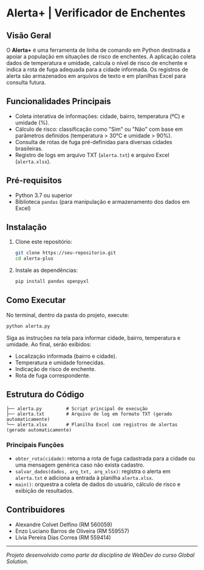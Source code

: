 # Alerta+ | Verificador de Enchentes

## Visão Geral
O **Alerta+** é uma ferramenta de linha de comando em Python destinada a apoiar a população em situações de risco de enchentes. A aplicação coleta dados de temperatura e umidade, calcula o nível de risco de enchente e indica a rota de fuga adequada para a cidade informada. Os registros de alerta são armazenados em arquivos de texto e em planilhas Excel para consulta futura.

## Funcionalidades Principais
- Coleta interativa de informações: cidade, bairro, temperatura (ºC) e umidade (%).  
- Cálculo de risco: classificação como "Sim" ou "Não" com base em parâmetros definidos (temperatura > 30°C e umidade > 90%).  
- Consulta de rotas de fuga pré-definidas para diversas cidades brasileiras.  
- Registro de logs em arquivo TXT (`alerta.txt`) e arquivo Excel (`alerta.xlsx`).

## Pré-requisitos
- Python 3.7 ou superior  
- Biblioteca `pandas` (para manipulação e armazenamento dos dados em Excel)  

## Instalação
1. Clone este repositório:
   ```bash
   git clone https://seu-repositorio.git
   cd alerta-plus
   ```
2. Instale as dependências:
   ```bash
   pip install pandas openpyxl
   ```

## Como Executar
No terminal, dentro da pasta do projeto, execute:
```bash
python alerta.py
```  
Siga as instruções na tela para informar cidade, bairro, temperatura e umidade. Ao final, serão exibidos:
- Localização informada (bairro e cidade).  
- Temperatura e umidade fornecidas.  
- Indicação de risco de enchente.  
- Rota de fuga correspondente.

## Estrutura do Código
```text
├── alerta.py         # Script principal de execução
├── alerta.txt        # Arquivo de log em formato TXT (gerado automaticamente)
└── alerta.xlsx       # Planilha Excel com registros de alertas (gerado automaticamente)
```

### Principais Funções
- `obter_rota(cidade)`: retorna a rota de fuga cadastrada para a cidade ou uma mensagem genérica caso não exista cadastro.  
- `salvar_dados(dados, arq_txt, arq_xlsx)`: registra o alerta em `alerta.txt` e adiciona a entrada à planilha `alerta.xlsx`.  
- `main()`: orquestra a coleta de dados do usuário, cálculo de risco e exibição de resultados.

## Contribuidores
- Alexandre Colvet Delfino (RM 560059)  
- Enzo Luciano Barros de Oliveira (RM 559557)  
- Lívia Pereira Dias Correa (RM 559414)

---
*Projeto desenvolvido como parte da disciplina de WebDev do curso Global Solution.*
